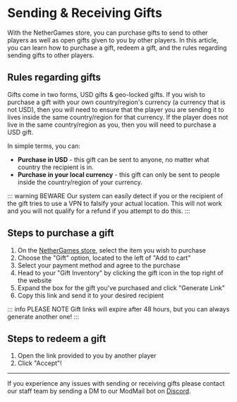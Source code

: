 # Sending & Receiving Gifts

With the NetherGames store, you can purchase gifts to send to other players as well as open gifts given to you by other players. In this article, you can learn how to purchase a gift, redeem a gift, and the rules regarding sending gifts to other players.

## Rules regarding gifts
Gifts come in two forms, USD gifts & geo-locked gifts. If you wish to purchase a gift with your own country/region's currency (a currency that is not USD), then you will need to ensure that the player you are sending it to lives inside the same country/region for that currency. If the player does not live in the same country/region as you, then you will need to purchase a USD gift.

In simple terms, you can:
* **Purchase in USD** - this gift can be sent to anyone, no matter what country the recipient is in.
* **Purchase in your local currency** - this gift can only be sent to people inside the country/region of your currency.

::: warning BEWARE
Our system can easily detect if you or the recipient of the gift tries to use a VPN to falsify your actual location. This will not work and you will not qualify for a refund if you attempt to do this.
:::

## Steps to purchase a gift

1. On the [NetherGames store](https://store.nethergames.org), select the item you wish to purchase
2. Choose the "Gift" option, located to the left of "Add to cart"
3. Select your payment method and agree to the purchase
4. Head to your "Gift Inventory" by clicking the gift icon in the top right of the website
5. Expand the box for the gift you've purchased and click "Generate Link"
6. Copy this link and send it to your desired recipient

::: info PLEASE NOTE
Gift links will expire after 48 hours, but you can always generate another one!
:::

## Steps to redeem a gift

1. Open the link provided to you by another player
2. Click "Accept"!

---

If you experience any issues with sending or receiving gifts please contact our staff team by sending a DM to our ModMail bot on [Discord](https://discord.gg/ng).
